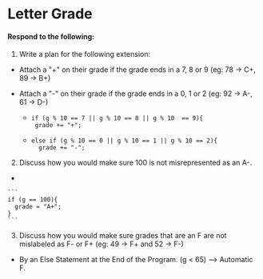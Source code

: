 # Letter Grade
#### Respond to the following:

1. Write a plan for the following extension:
  * Attach a "+" on their grade if the grade ends in a 7, 8 or 9 (eg: 78 -> C+, 89 -> B+)
  * Attach a "-" on their grade if the grade ends in a 0, 1 or 2 (eg: 92 -> A-, 61 -> D-)

    * 
      ```
      if (g % 10 == 7 || g % 10 == 8 || g % 10  == 9){
       grade += "+";
      ```
    * 
      ```
      else if (g % 10 == 0 || g % 10 == 1 || g % 10 == 2){
        grade += "-";
      ```

2. Discuss how you would make sure 100 is not misrepresented as an A-.
  * 
    
    ```
    if (g == 100){
      grade = "A+";
    }
    ```

3. Discuss how you would make sure grades that are an F are not mislabeled as F- or F+ (eg: 49 -> F+ and 52 -> F-)
  * By an Else Statement at the End of the Program. (g < 65) --> Automatic F.

